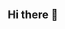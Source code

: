 ## Hi there 👋

<!--
**JimShane/JimShane** is a ✨ _special_ ✨ repository because its `README.md` (this file) appears on your GitHub profile.

I'm learning about Drupal so I can bring our company's website back on line (was drupal 7 created by someone no longer with company)
